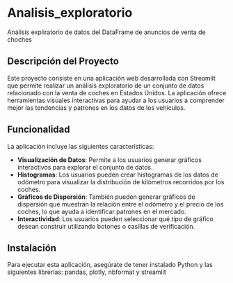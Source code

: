 # Analisis_exploratorio
Análisis expliratorio de datos del DataFrame de anuncios de venta de choches

## Descripción del Proyecto

Este proyecto consiste en una aplicación web desarrollada con Streamlit que permite realizar un análisis exploratorio de un conjunto de datos relacionado con la venta de coches en Estados Unidos. La aplicación ofrece herramientas visuales interactivas para ayudar a los usuarios a comprender mejor las tendencias y patrones en los datos de los vehículos.

## Funcionalidad

La aplicación incluye las siguientes características:

- **Visualización de Datos**: Permite a los usuarios generar gráficos interactivos para explorar el conjunto de datos.
- **Histogramas**: Los usuarios pueden crear histogramas de los datos de odómetro para visualizar la distribución de kilómetros recorridos por los coches.
- **Gráficos de Dispersión**: También pueden generar gráficos de dispersión que muestran la relación entre el odómetro y el precio de los coches, lo que ayuda a identificar patrones en el mercado.
- **Interactividad**: Los usuarios pueden seleccionar qué tipo de gráfico desean construir utilizando botones o casillas de verificación.

## Instalación

Para ejecutar esta aplicación, asegúrate de tener instalado Python y las siguientes librerías:
pandas, plotly, nbformat y streamlit
